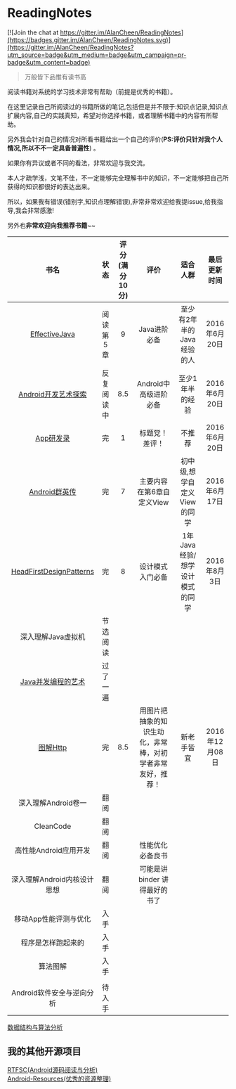 # ReadingNotes

[![Join the chat at https://gitter.im/AlanCheen/ReadingNotes](https://badges.gitter.im/AlanCheen/ReadingNotes.svg)](https://gitter.im/AlanCheen/ReadingNotes?utm_source=badge&utm_medium=badge&utm_campaign=pr-badge&utm_content=badge)


> 万般皆下品惟有读书高

阅读书籍对系统的学习技术非常有帮助（前提是优秀的书籍）。  

在这里记录自己所阅读过的书籍所做的笔记,包括但是并不限于:知识点记录,知识点扩展内容,自己的实践真知，希望对你选择书籍，或者理解书籍中的内容有所帮助。  

另外我会针对自己的情况对所看书籍给出一个自己的评价(**PS:评价只针对我个人情况,所以不不一定具备普遍性**) 。  

如果你有异议或者不同的看法，非常欢迎与我交流。  


本人才疏学浅，文笔不佳，不一定能够完全理解书中的知识，不一定能够把自己所获得的知识都很好的表达出来。  

所以，如果我有错误(错别字,知识点理解错误),非常非常欢迎给我提issue,给我指导,我会非常感激!   

另外也**非常欢迎向我推荐书籍**~~  



|                    书名                    |  状态   | 评分(满分10分) |              评价               |        适合人群        |   最后更新时间    |
| :--------------------------------------: | :---: | :-------: | :---------------------------: | :----------------: | :---------: |
|     [EffectiveJava](./EffectiveJava)     | 阅读第5章 |     9     |           Java进阶必备            |  至少有2年半的Java经验的人   | 2016年6月20日  |
|      [Android开发艺术探索](./AndroidArt)       | 反复阅读中 |    8.5    |        Android中高级进阶必备         |      至少1年半的经验      | 2016年6月20日  |
|            [App研发录](./App研发录)            |   完   |     1     |            标题党！差评！            |        不推荐         | 2016年6月20日  |
|       [Android群英传](./AndroidHero)        |   完   |     7     |        主要内容在第6章自定义View        |  初中级,想学自定义View的同学  | 2016年6月17日  |
| [HeadFirstDesignPatterns](./HeadFirstDesignPatterns) |   完   |     8     |           设计模式入门必备            | 1年Java经验/想学设计模式的同学 |  2016年8月3日  |
|               深入理解Java虚拟机                | 节选阅读  |           |                               |                    |             |
| [Java并发编程的艺术](./TheArtOfJavaConcurrencyProgramming) | 过了一遍  |           |                               |                    |             |
|            [图解Http](./图解Http)            |   完   |    8.5    | 用图片把抽象的知识生动化，非常棒，对初学者非常友好，推荐！ |       新老手皆宜        | 2016年12月08日 |
|              深入理解Android卷一               |  翻阅   |           |                               |                    |             |
|                CleanCode                 |  翻阅   |           |                               |                    |             |
|              高性能Android应用开发              |  翻阅   |           |           性能优化必备良书            |                    |             |
|            深入理解Android内核设计思想             |  翻阅   |           |      可能是讲 binder 讲得最好的书了      |                    |             |
|               移动App性能评测与优化               |  入手   |           |                               |                    |             |
|                程序是怎样跑起来的                 |  入手   |           |                               |                    |             |
|                   算法图解                   |  入手   |           |                               |                    |             |
|                                          |       |           |                               |                    |             |
|             Android软件安全与逆向分析             |  待入手  |           |                               |                    |             |






[数据结构与算法分析](https://book.douban.com/subject/3351237/)

## 我的其他开源项目

[RTFSC(Android源码阅读与分析)](https://github.com/RTFSC-Android/RTFSC)  
[Android-Resources(优秀的资源整理)](https://github.com/AlanCheen/Android-Resources)    




